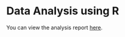 # Data Analysis using R



You can view the analysis report [here](https://vishnuvij.github.io/Data-Analysis-using-R/).


